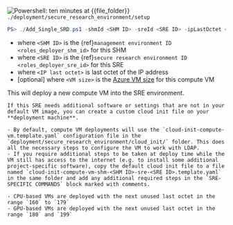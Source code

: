 ![Powershell: ten minutes](https://img.shields.io/static/v1?style=for-the-badge&logo=powershell&label=local&color=blue&message=ten%20minutes) at {{file_folder}} `./deployment/secure_research_environment/setup`

```powershell
PS> ./Add_Single_SRD.ps1 -shmId <SHM ID> -sreId <SRE ID> -ipLastOctet <IP last octet> [-vmSize <VM size>]
```

- where `<SHM ID>` is the {ref}`management environment ID <roles_deployer_shm_id>` for this SHM
- where `<SRE ID>` is the {ref}`secure research environment ID <roles_deployer_sre_id>` for this SRE
- where `<IP last octet>` is last octet of the IP address
- [optional] where `<VM size>` is the [Azure VM size](https://docs.microsoft.com/en-us/azure/virtual-machines/sizes) for this compute VM

This will deploy a new compute VM into the SRE environment.

```{tip}
If this SRE needs additional software or settings that are not in your default VM image, you can create a custom cloud init file on your **deployment machine**.

- By default, compute VM deployments will use the `cloud-init-compute-vm.template.yaml` configuration file in the `deployment/secure_research_environment/cloud_init/` folder. This does all the necessary steps to configure the VM to work with LDAP.
- If you require additional steps to be taken at deploy time while the VM still has access to the internet (e.g. to install some additional project-specific software), copy the default cloud init file to a file named `cloud-init-compute-vm-shm-<SHM ID>-sre-<SRE ID>.template.yaml` in the same folder and add any additional required steps in the `SRE-SPECIFIC COMMANDS` block marked with comments.
```

```{admonition} Alan Turing Institute default
- CPU-based VMs are deployed with the next unused last octet in the range `160` to `179`
- GPU-based VMs are deployed with the next unused last octet in the range `180` and `199`
```
